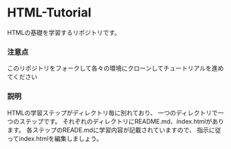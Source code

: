 # HTML-Tutorial
HTMLの基礎を学習するリポジトリです。

### 注意点
このリポジトリをフォークして各々の環境にクローンしてチュートリアルを進めてください

### 説明
HTMLの学習ステップがディレクトリ毎に別れており、
一つのディレクトリで一つのステップです。
それぞれのディレクトリにREADME.md、index.htmlがあります。
各ステップのREADE.mdに学習内容が記載されていますので、
指示に従ってindex.htmlを編集しましょう。
